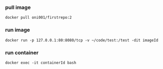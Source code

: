 
### pull image
```
docker pull oni001/firstrepo:2
```

### run image
```
docker run -p 127.0.0.1:80:8080/tcp -v ~/code/test:/test -dit imageId

```

### run container
```
docker exec -it containerId bash
```


